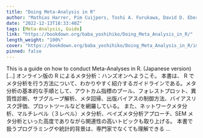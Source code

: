 ```yaml
---
title: "Doing Meta-Analysis in R"
author: "Mathias Harrer, Pim Cuijpers, Toshi A. Furukawa, David D. Ebert"
date: "2022-12-13T18:33:40Z"
tags: [Meta-Analysis, Guide]
link: "https://bookdown.org/baba_yoshihiko/Doing_Meta_Analysis_in_R/"
length_weight: "100%"
cover: "https://bookdown.org/baba_yoshihiko/Doing_Meta_Analysis_in_R/images/cover.png"
pinned: false
---
```


This is a guide on how to conduct Meta-Analyses in R. (Japanese version) [...] オンライン版の R によるメタ分析：ハンズオンへようこそ。 本書は、 R でメタ分析を行う方法について、わかりやすく紹介するガイドラインである。メタ分析の基本的な手順として、アウトカム指標のプール、フォレストプロット、異質性診断、サブグループ解析、メタ回帰、出版バイアスの制御方法、バイアスリスク評価、プロットツールなどを網羅している。 また、ネットワークメタ分析、マルチレベル（３レベル）メタ分析、ベイズメタ分析アプローチ、SEM メタ分析といった高度でありながら関連性の高いトピックも取り上げる。 本書で扱うプログラミングや統計的背景は、専門家でなくても理解できる ...
